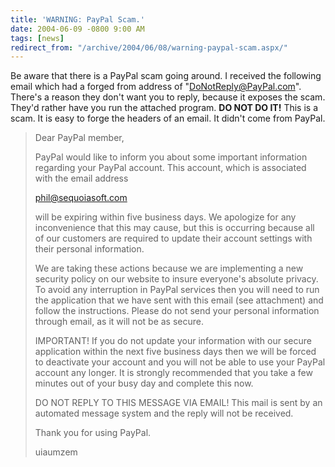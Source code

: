 ```yaml
---
title: 'WARNING: PayPal Scam.'
date: 2004-06-09 -0800 9:00 AM
tags: [news]
redirect_from: "/archive/2004/06/08/warning-paypal-scam.aspx/"
---
```


Be aware that there is a PayPal scam going around. I received the
following email which had a forged from address of
"DoNotReply@PayPal.com". There's a reason they don't want you to reply,
because it exposes the scam. They'd rather have you run the attached
program. **DO NOT DO IT!** This is a scam. It is easy to forge the
headers of an email. It didn't come from PayPal.

> Dear PayPal member,
>  
>  PayPal would like to inform you about some important information
> regarding your PayPal account. This account, which is associated with
> the email address
>  
>  phil@sequoiasoft.com
>  
>  will be expiring within five business days. We apologize for any
> inconvenience that this may cause, but this is occurring because all
> of our customers are required to update their account settings with
> their personal information.
>  
>  We are taking these actions because we are implementing a new
> security policy on our website to insure everyone's absolute privacy.
> To avoid any interruption in PayPal services then you will need to run
> the application that we have sent with this email (see attachment) and
> follow the instructions. Please do not send your personal information
> through email, as it will not be as secure.
>  
>  IMPORTANT! If you do not update your information with our secure
> application within the next five business days then we will be forced
> to deactivate your account and you will not be able to use your PayPal
> account any longer. It is strongly recommended that you take a few
> minutes out of your busy day and complete this now.
>  
>  DO NOT REPLY TO THIS MESSAGE VIA EMAIL! This mail is sent by an
> automated message system and the reply will not be received.
>  
>  Thank you for using PayPal.
>  
>  uiaumzem

